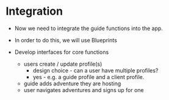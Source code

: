 # Integration

* Now we need to integrate the guide functions into the app.
* In order to do this, we will use Blueprints

* Develop interfaces for core functions
    - users create / update profile(s)
        - design choice - can a user have multiple profiles?
        - yes - e.g. a guide profile and a client profile.
    - guide adds adventure they are hosting
    - user navigates adventures and signs up for one
